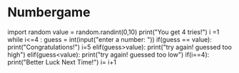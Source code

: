 # Numbergame
import random 
value = random.randint(0,10)
print("You get 4 tries!")
i =1
while i<=4 :
    guess = int(input("enter a number: "))
    if(guess == value):
        print("Congratulations!")
        i=5
    elif(guess>value):
        print("try again! guessed too high")
    elif(guess<value):
        print("try again! guessed too low")
    if(i==4):
        print("Better Luck Next Time!")
    i= i+1
